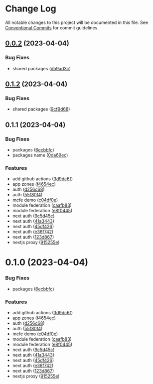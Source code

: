 # Change Log

All notable changes to this project will be documented in this file.
See [Conventional Commits](https://conventionalcommits.org) for commit guidelines.

## [0.0.2](https://github.com/ocean-network-express/mcfe-demo/compare/root@0.1.2...root@0.0.2) (2023-04-04)


### Bug Fixes

* shared packages ([db9ad3c](https://github.com/ocean-network-express/mcfe-demo/commit/db9ad3ca5a59def17dc0ce47ca40b9d36ec2ae5a))





## [0.1.2](https://github.com/ocean-network-express/mcfe-demo/compare/root@0.1.1...root@0.1.2) (2023-04-04)


### Bug Fixes

* shared packages ([9cf9d68](https://github.com/ocean-network-express/mcfe-demo/commit/9cf9d68be9c6aa37a176ae63f1d233091dd8731c))





## 0.1.1 (2023-04-04)


### Bug Fixes

* packages ([6ecbbfc](https://github.com/ocean-network-express/mcfe-demo/commit/6ecbbfcace637626a2d85e147d4d8b8024857ebf))
* packages name ([0da69ec](https://github.com/ocean-network-express/mcfe-demo/commit/0da69ec1d8c889cadb5bf48e74782fdc135e3b5a))


### Features

* add github actions ([3d9dc6f](https://github.com/ocean-network-express/mcfe-demo/commit/3d9dc6fc7dfdc968ac25d6087350a481fd3149aa))
* app zones ([f4654ec](https://github.com/ocean-network-express/mcfe-demo/commit/f4654eceea7ed8ac54feb5f9effc9c9300a3943d))
* auth ([d256c68](https://github.com/ocean-network-express/mcfe-demo/commit/d256c68af44a629ab3e3cac097cee73f47ca857a))
* auth ([55f80f4](https://github.com/ocean-network-express/mcfe-demo/commit/55f80f40460eb38e92cdb96189bd84a580f96e78))
* mcfe demo ([c04df0e](https://github.com/ocean-network-express/mcfe-demo/commit/c04df0e49aeb09cdb984c7690cf92e6ddfcf9919))
* module federation ([caafb83](https://github.com/ocean-network-express/mcfe-demo/commit/caafb833bf43dc49eb38176420070b7bcf00b46f))
* module federation ([e8f0445](https://github.com/ocean-network-express/mcfe-demo/commit/e8f04455511b1dd82cbab7933efada6fd095b94c))
* next auth ([9c5d45c](https://github.com/ocean-network-express/mcfe-demo/commit/9c5d45c632da078ed42e2665211d0c8d23e25e3e))
* next auth ([41a3443](https://github.com/ocean-network-express/mcfe-demo/commit/41a34431f1cf29b603ca63fb4f8938b49485d672))
* next auth ([45df426](https://github.com/ocean-network-express/mcfe-demo/commit/45df426fb5e7a5e2490a9684daaf0b2cd1d70b03))
* next auth ([e36f742](https://github.com/ocean-network-express/mcfe-demo/commit/e36f74204404c91c246f43c8c20e561e954ffeec))
* next auth ([123d867](https://github.com/ocean-network-express/mcfe-demo/commit/123d8670e39bfb17a66bd069b6f4d41897270aea))
* nextjs proxy ([915255e](https://github.com/ocean-network-express/mcfe-demo/commit/915255e0696c7f52ab51c873fad3a55f49435f87))





# 0.1.0 (2023-04-04)


### Bug Fixes

* packages ([6ecbbfc](https://github.com/ocean-network-express/mcfe-demo/commit/6ecbbfcace637626a2d85e147d4d8b8024857ebf))


### Features

* add github actions ([3d9dc6f](https://github.com/ocean-network-express/mcfe-demo/commit/3d9dc6fc7dfdc968ac25d6087350a481fd3149aa))
* app zones ([f4654ec](https://github.com/ocean-network-express/mcfe-demo/commit/f4654eceea7ed8ac54feb5f9effc9c9300a3943d))
* auth ([d256c68](https://github.com/ocean-network-express/mcfe-demo/commit/d256c68af44a629ab3e3cac097cee73f47ca857a))
* auth ([55f80f4](https://github.com/ocean-network-express/mcfe-demo/commit/55f80f40460eb38e92cdb96189bd84a580f96e78))
* mcfe demo ([c04df0e](https://github.com/ocean-network-express/mcfe-demo/commit/c04df0e49aeb09cdb984c7690cf92e6ddfcf9919))
* module federation ([caafb83](https://github.com/ocean-network-express/mcfe-demo/commit/caafb833bf43dc49eb38176420070b7bcf00b46f))
* module federation ([e8f0445](https://github.com/ocean-network-express/mcfe-demo/commit/e8f04455511b1dd82cbab7933efada6fd095b94c))
* next auth ([9c5d45c](https://github.com/ocean-network-express/mcfe-demo/commit/9c5d45c632da078ed42e2665211d0c8d23e25e3e))
* next auth ([41a3443](https://github.com/ocean-network-express/mcfe-demo/commit/41a34431f1cf29b603ca63fb4f8938b49485d672))
* next auth ([45df426](https://github.com/ocean-network-express/mcfe-demo/commit/45df426fb5e7a5e2490a9684daaf0b2cd1d70b03))
* next auth ([e36f742](https://github.com/ocean-network-express/mcfe-demo/commit/e36f74204404c91c246f43c8c20e561e954ffeec))
* next auth ([123d867](https://github.com/ocean-network-express/mcfe-demo/commit/123d8670e39bfb17a66bd069b6f4d41897270aea))
* nextjs proxy ([915255e](https://github.com/ocean-network-express/mcfe-demo/commit/915255e0696c7f52ab51c873fad3a55f49435f87))
